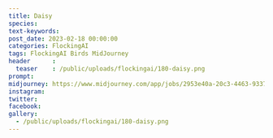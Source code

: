 ```yaml
---
title: Daisy
species: 
text-keywords: 
post_date: 2023-02-18 00:00:00
categories: FlockingAI
tags: FlockingAI Birds MidJourney 
header      :
  teaser    : /public/uploads/flockingai/180-daisy.png
prompt: 
midjourney: https://www.midjourney.com/app/jobs/2953e40a-20c3-4463-9337-90954c25a672
instagram: 
twitter: 
facebook: 
gallery: 
  - /public/uploads/flockingai/180-daisy.png
---
```


